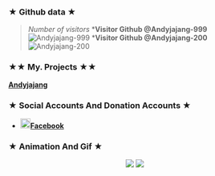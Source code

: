 

### ★ Github data ★
>
> *Number of visitors*
***Visitor Github @Andyjajang-999**
![Andyjajang-999](https://komarev.com/ghpvc/?username=Andyjajang-999&color=blue)
***Visitor Github @Andyjajang-200**
![Andyjajang-200](https://komarev.com/ghpvc/?username=Andyjajang-200&color=red)
>
###  ★★ My. Projects ★★
[**Andyjajang**](https://github.com/Andyjajang-200)

### ★ Social Accounts And Donation Accounts ★
* <a href="https://www.facebook.com/andi.sasan"><img src="https://raw.githubusercontent.com/Andyjajang-200/Andyjajang-200/main/Image/images.png" alt="alt text" width="20" height="20">**Facebook**</a>
### ★ Animation And Gif ★
<p align="center">
<img src="https://media4.giphy.com/media/10YWqUivkQPeeJWD3u/giphy.webp?cid=6c09b952jhzyr4a6fxtp4m1iq0ue0m843gqvg5zy7aio42kr&rid=giphy.webp&ct=g">
<img src="https://media2.giphy.com/media/RLJxQtX8Hs7XytaoyX/giphy.webp?cid=6c09b952c183e9a47934bb1e41e6ef32502a85be9b9fd8a5&rid=giphy.webp&ct=g">
</p>
<p align="center">

